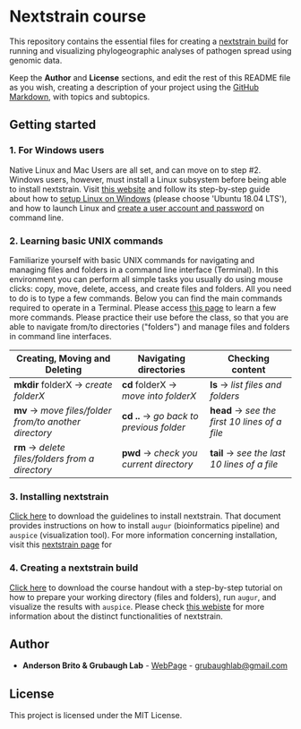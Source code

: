 # Nextstrain course

This repository contains the essential files for creating a [nextstrain build](https://nextstrain.org/) for running and visualizing phylogeographic analyses of pathogen spread using genomic data.

Keep the **Author** and **License** sections, and edit the rest of this README file as you wish, creating a description of your project using the [GitHub Markdown](https://guides.github.com/features/mastering-markdown/), with topics and subtopics.

## Getting started

### 1. For Windows users

Native Linux and Mac Users are all set, and can move on to step #2. Windows users, however, must install a Linux subsystem before being able to install nextstrain. Visit [this website](https://nextstrain.org/docs/getting-started/windows-help) and follow its step-by-step guide about how to [setup Linux on Windows](https://docs.microsoft.com/en-us/windows/wsl/install-win10) (please choose 'Ubuntu 18.04 LTS'), and how to launch Linux and [create a user account and password](https://docs.microsoft.com/en-us/windows/wsl/initialize-distro) on command line.

### 2. Learning basic UNIX commands

Familiarize yourself with basic UNIX commands for navigating and managing files and folders in a command line interface (Terminal). In this environment you can perform all simple tasks you usually do using mouse clicks: copy, move, delete, access, and create files and folders. All you need to do is to type a few commands. Below you can find the main commands required to operate in a Terminal. Please access [this page](http://cheatsheetworld.com/programming/unix-linux-cheat-sheet/) to learn a few more commands. Please practice their use before the class, so that you are able to navigate from/to directories ("folders") and manage files and folders in command line interfaces.

Creating, Moving and Deleting | Navigating directories | Checking content
------------ | ------------- | -------------
**mkdir** folderX → *create folderX* | **cd** folderX → *move into folderX* | **ls** → *list files and folders*
**mv** → *move files/folder from/to another directory* | **cd ..** → *go back to previous folder* | **head** → *see the first 10 lines of a file*
**rm** → *delete files/folders from a directory* | **pwd** → *check you current directory* | **tail** → *see the last 10 lines of a file*

### 3. Installing nextstrain

[Click here](https://github.com/grubaughlab/nextstrain_course/blob/master/nextstrain_installation.pdf) to download the guidelines to install nextstrain. That document provides instructions on how to install `augur` (bioinformatics pipeline) and `auspice` (visualization tool). For more information concerning installation, visit this [nextstrain page](https://nextstrain.org/docs/getting-started/local-installation) for


### 4. Creating a nextstrain build
[Click here](https://github.com/grubaughlab/nextstrain_course/blob/master/nextstrain_tutorial.pdf) to download the course handout with a step-by-step tutorial on how to prepare your working directory (files and folders), run `augur`, and visualize the results with `auspice`. Please check [this webiste](https://neherlab.org/201910_RIVM_nextstrain.html) for more information about the distinct functionalities of nextstrain.

## Author

* **Anderson Brito & Grubaugh Lab** - [WebPage](grubaughlab.com) - grubaughlab@gmail.com

## License

This project is licensed under the MIT License.
